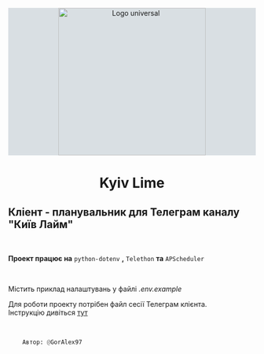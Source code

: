 <p align="center" style="background: #8b9ca950; width: 100%">
	<img src="https://git.kyivlime.pp.ua/logos/logo_universal.jpg" width="300" alt="Logo universal">
	<h1 align="center" title="Kyiv Lime">Kyiv Lime</h1>
</p>

## Кліент - планувальник для Телеграм каналу "Київ Лайм"

<br>

**Проект працює на** `python-dotenv` **,** `Telethon` **та** `APScheduler`

<br>

Містить приклад налаштувань у файлі *.env.example*

Для роботи проекту потрібен файл сесії Телеграм клієнта.
<br>
Інструкцію дивіться [тут](https://docs.telethon.dev/en/stable/basic/signing-in.html)

<br>

```py
	Автор: @GorAlex97
```

